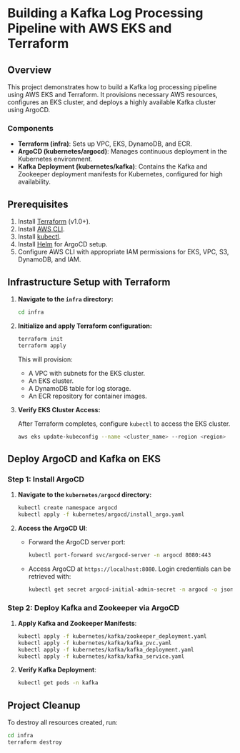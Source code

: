 # Building a Kafka Log Processing Pipeline with AWS EKS and Terraform

## Overview
This project demonstrates how to build a Kafka log processing pipeline using AWS EKS and Terraform. It provisions necessary AWS resources, configures an EKS cluster, and deploys a highly available Kafka cluster using ArgoCD.

### Components
- **Terraform (infra)**: Sets up VPC, EKS, DynamoDB, and ECR.
- **ArgoCD (kubernetes/argocd)**: Manages continuous deployment in the Kubernetes environment.
- **Kafka Deployment (kubernetes/kafka)**: Contains the Kafka and Zookeeper deployment manifests for Kubernetes, configured for high availability.

## Prerequisites
1. Install [Terraform](https://learn.hashicorp.com/tutorials/terraform/install-cli) (v1.0+).
2. Install [AWS CLI](https://docs.aws.amazon.com/cli/latest/userguide/install-cliv2.html).
3. Install [kubectl](https://kubernetes.io/docs/tasks/tools/install-kubectl/).
4. Install [Helm](https://helm.sh/docs/intro/install/) for ArgoCD setup.
5. Configure AWS CLI with appropriate IAM permissions for EKS, VPC, S3, DynamoDB, and IAM.

## Infrastructure Setup with Terraform

1. **Navigate to the `infra` directory:**

    ```bash
    cd infra
    ```

2. **Initialize and apply Terraform configuration:**

    ```bash
    terraform init
    terraform apply
    ```

    This will provision:
    - A VPC with subnets for the EKS cluster.
    - An EKS cluster.
    - A DynamoDB table for log storage.
    - An ECR repository for container images.

3. **Verify EKS Cluster Access:**

    After Terraform completes, configure `kubectl` to access the EKS cluster.

    ```bash
    aws eks update-kubeconfig --name <cluster_name> --region <region>
    ```

## Deploy ArgoCD and Kafka on EKS

### Step 1: Install ArgoCD

1. **Navigate to the `kubernetes/argocd` directory:**

    ```bash
    kubectl create namespace argocd
    kubectl apply -f kubernetes/argocd/install_argo.yaml
    ```

2. **Access the ArgoCD UI**:
    - Forward the ArgoCD server port:

        ```bash
        kubectl port-forward svc/argocd-server -n argocd 8080:443
        ```

    - Access ArgoCD at `https://localhost:8080`. Login credentials can be retrieved with:

        ```bash
        kubectl get secret argocd-initial-admin-secret -n argocd -o jsonpath="{.data.password}" | base64 -d
        ```

### Step 2: Deploy Kafka and Zookeeper via ArgoCD

1. **Apply Kafka and Zookeeper Manifests**:

    ```bash
    kubectl apply -f kubernetes/kafka/zookeeper_deployment.yaml
    kubectl apply -f kubernetes/kafka/kafka_pvc.yaml
    kubectl apply -f kubernetes/kafka/kafka_deployment.yaml
    kubectl apply -f kubernetes/kafka/kafka_service.yaml
    ```

2. **Verify Kafka Deployment**:

    ```bash
    kubectl get pods -n kafka
    ```

## Project Cleanup
To destroy all resources created, run:

```bash
cd infra
terraform destroy
